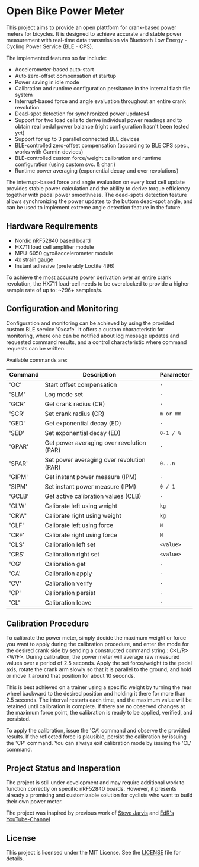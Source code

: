 # Open Bike Power Meter

This project aims to provide an open plattform for crank-based power meters for bicycles.
It is designed to achieve accurate and stable power measurement with real-time data transmission via Bluetooth Low Energy - Cycling Power Service (BLE - CPS).

The implemented features so far include:
- Accelerometer-based auto-start
- Auto zero-offset compensation at startup
- Power saving in idle mode
- Calibration and runtime configuration persitance in the internal flash file system
- Interrupt-based force and angle evaluation throughout an entire crank revolution
- Dead-spot detection for synchronized power updates4
- Support for two load cells to derive individual power readings and to obtain real pedal power balance (right configuration hasn't been tested yet)
- Support for up to 3 parallel connected BLE devices
- BLE-controlled zero-offset compensation (according to BLE CPS spec., works with Garmin devices)
- BLE-controlled custom force/weight calibration and runtime configuration (using custom svc. & char.)
- Runtime power averaging (exponential decay and over revolutions)

The interrupt-based force and angle evaluation on every load cell update provides stable power calculation and the ability to derive torque efficiency together with pedal power smoothness. The dead-spots detection feature allows synchronizing the power updates to the buttom dead-spot angle,
and can be used to implement extreme angle detection feature in the future.

## Hardware Requirements

- Nordic nRF52840 based board
- HX711 load cell amplifier module
- MPU-6050 gyro&accelerometer module
- 4x strain gauge
- Instant adhesive (preferably Loctite 496)

To achieve the most accurate power derivation over an entire crank revolution, the HX711 load-cell needs to be overclocked to provide a higher sample rate of up to: ~296+ samples/s.

## Configuration and Monitoring

Configuration and monitoring can be achieved by using the provided custom BLE service '0xcafe'. It offers a custom characteristic for monitoring, where one can be notified about log message updates and requested command results, and a control characteristic where command requests can be written.   

Available commands are:

| Command | Description                              | Parameter |
|---------|------------------------------------------|-----------|
| 'OC'    | Start offset compensation                | `-`       |
| 'SLM'   | Log mode set                             | `-`       |
| 'GCR'   | Get crank radius (CR)                    | `-`       |
| 'SCR'   | Set crank radius (CR)                    | `m or mm` |
| 'GED'   | Get exponential decay (ED)               | `-`       |
| 'SED'   | Set exponential decay (ED)               | `0-1 / %` |
| 'GPAR'  | Get power averaging over revolution (PAR)| `-`       |
| 'SPAR'  | Set power averaging over revolution (PAR)| `0...n`   |
| 'GIPM'  | Get instant power measure (IPM)          | `-`       |
| 'SIPM'  | Set instant power measure (IPM)          | `0 / 1`   |
| 'GCLB'  | Get active calibration values (CLB)      | `-`       |
| 'CLW'   | Calibrate left  using weight             | `kg`      |
| 'CRW'   | Calibrate right using weight             | `kg`      |
| 'CLF'   | Calibrate left  using force              | `N`       |
| 'CRF'   | Calibrate right using force              | `N`       |
| 'CLS'   | Calibration left  set                    | `<value>` |
| 'CRS'   | Calibration right set                    | `<value>` |
| 'CG'    | Calibration get                          | `-`       |
| 'CA'    | Calibration apply                        | `-`       |
| 'CV'    | Calibration verify                       | `-`       |
| 'CP'    | Calibration persist                      | `-`       |
| 'CL'    | Calibration leave                        | `-`       |


## Calibration Procedure
To calibrate the power meter, simply decide the maximum weight or force you want to apply during the calibration procedure, and enter the mode for the desired crank side by sending a constructed command string.: C<L/R><W/F><value of applied weight or force>.
During calibration, the power meter will average raw measured values over a period of 2.5 seconds. Apply the set force/weight to the pedal axis, rotate the crank arm slowly so that it is parallel to the ground, and hold or move it around that position for about 10 seconds.

This is best achieved on a trainer using a specific weight by turning the rear wheel backward to the desired position and holding it there for more than 2.5 seconds. The interval restarts each time, and the maximum value will be retained until calibration is complete. If there are no observed changes at the maximum force point, the calibration is ready to be applied, verified, and persisted.

To apply the calibration, issue the 'CA' command and observe the provided results. If the reflected force is plausible, persist the calibration by issuing the 'CP' command. You can always exit calibration mode by issuing the 'CL' command.

## Project Status and Insperation

The project is still under development and may require additional work to function correctly on specific nRF52840 boards.
However, it presents already a promising and customizable solution for cyclists who want to build their own power meter.

The project was inspired by previous work of [Steve Jarvis](https://imateapot.dev/homemade-power-meter/) and [EdR's YouTube-Channel](https://www.youtube.com/playlist?list=PLGwDuFncb0Ky7Xtqh5f4zIB2kjJFK9wUi)

## License

This project is licensed under the MIT License. See the [LICENSE](LICENSE) file for details.
